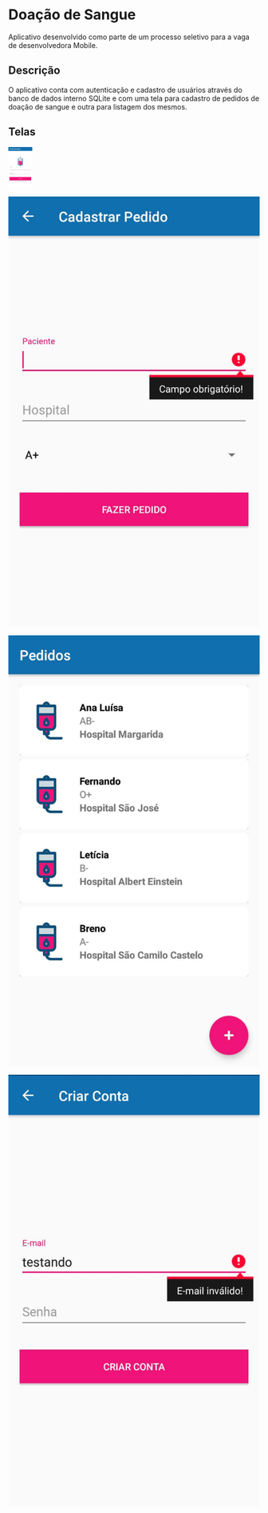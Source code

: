 # Doação de Sangue 

Aplicativo desenvolvido como parte de um processo seletivo para a vaga de desenvolvedora Mobile. 

## Descrição

O aplicativo conta com autenticação e cadastro de usuários através do banco de dados interno SQLite e com uma tela para cadastro de pedidos de doação de sangue e outra para listagem dos mesmos.

## Telas

<img src="/images/login.jpeg" width="48">

![Cadastro](/images/cadastro.jpeg?raw=true "Tela de Cadastro")

![Lista](/images/lista.jpeg?raw=true "Tela de Pedidos")

![Pedido](/images/novo_pedido.jpeg?raw=true "Tela de Cadastro de Pedido")
